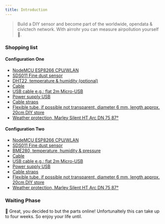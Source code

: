 ```yaml
---
title: Introduction
---
```


> Build a DIY sensor and become part of the worldwide, opendata & civictech network. With airrohr you can measure airpollution yourself🚀.


### Shopping list

#### Configuration One 
* [NodeMCU ESP8266 CPU/WLAN](https://www.aliexpress.com/wholesale?groupsort=1&SortType=price_asc&SearchText=nodemcu+v3+esp8266+ch340)
* [SDS011 Fine dust sensor](http://www.aliexpress.com/wholesale?groupsort=1&SortType=price_asc&SearchText=sds011) 
* [DHT22, temperature & humidity (optional)](http://www.aliexpress.com/wholesale?groupsort=1&SortType=price_asc&SearchText=dht22)
* [Cable](http://www.aliexpress.com/wholesale?groupsort=1&SortType=price_asc&SearchText=Dupont+cable+20cm+female-female)
* [USB cable e.g.: flat 2m Micro-USB](http://www.aliexpress.com/wholesale?groupsort=1&SortType=price_asc&SearchText=micro+usb+cable+flat)
* [Power supply USB]()
* [Cable straps]()
* [Flexible tube, if possible not transparent, diameter 6 mm, length approx. 20cm DIY store]()
* [Weather protection, Marley Silent HT Arc DN 75 87°](https://www.bauhaus.info/rohrsysteme/marley-ht-bogen-/p/13625028)


#### Configuration Two 

- [NodeMCU ESP8266 CPU/WLAN](https://www.aliexpress.com/wholesale?groupsort=1&SortType=price_asc&SearchText=nodemcu+v3+esp8266+ch340)
- [SDS011 Fine dust sensor](http://www.aliexpress.com/wholesale?groupsort=1&SortType=price_asc&SearchText=sds011) 
- [BME280, temperature, humidity & pressure](http://www.aliexpress.com/wholesale?groupsort=1&SortType=price_asc&SearchText=dht22)
- [Cable](http://www.aliexpress.com/wholesale?groupsort=1&SortType=price_asc&SearchText=Dupont+cable+20cm+female-female)
- [USB cable e.g.: flat 2m Micro-USB](http://www.aliexpress.com/wholesale?groupsort=1&SortType=price_asc&SearchText=micro+usb+cable+flat)
- [Power supply USB]()
- [Cable straps]()
- [Flexible tube, if possible not transparent, diameter 6 mm, length approx. 20cm DIY store]()
- [Weather protection, Marley Silent HT Arc DN 75 87°](https://www.bauhaus.info/rohrsysteme/marley-ht-bogen-/p/13625028)


### Waiting Phase
🙌 Great, you decided to but the parts online! 
Unfortunaltely this can take up to four weeks. 
So enjoy your life until.
